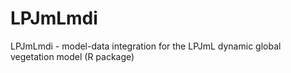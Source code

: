 # LPJmLmdi
LPJmLmdi - model-data integration for the LPJmL dynamic global vegetation model (R package)
